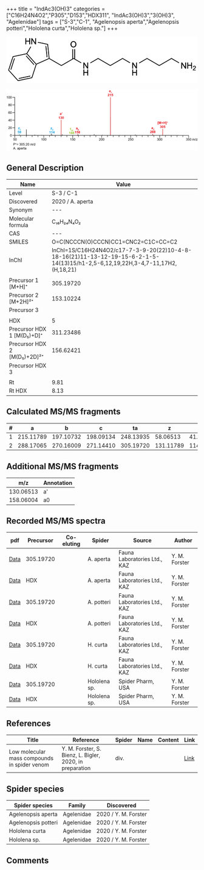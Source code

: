 +++
title = "IndAc3(OH)3"
categories = ["C16H24N4O2","P305","D153","HDX311",
"IndAc3(OH)3","3(OH)3",
"Agelenidae"]
tags = ["S-3","C-1",
"Agelenopsis aperta","Agelenopsis potteri","Hololena curta","Hololena sp."]
+++

![](/img/IndAc3(OH)3.png)

![](/img_MSMS/305_IndAc3(OH)3_Aa.png?classes=border)

## General Description

| Name                        | Value            |
|-----------------------------|------------------|
| Level                       | S-3 / C-1               |
| Discovered                  | 2020 / A. aperta |
| Synonym                     | ---              |
| Molecular formula           | C₁₆H₂₄N₄O₂       |
| CAS                         | ---              |
| SMILES | O=C(NCCCN(O)CCCN)CC1=CNC2=C1C=CC=C2  |
| InChI  | InChI=1S/C16H24N4O2/c17-7-3-9-20(22)10-4-8-18-16(21)11-13-12-19-15-6-2-1-5-14(13)15/h1-2,5-6,12,19,22H,3-4,7-11,17H2,(H,18,21)  |
|                             |                  |
| Precursor 1 [M+H]⁺          | 305.19720        |
| Precursor 2 [M+2H]²⁺        | 153.10224        |
| Precursor 3                 |                  |
|                             |                  |
| HDX                         | 5                |
| Precursor HDX 1 [M(D₅)+D]⁺   | 311.23486        |
| Precursor HDX 2 [M(D₅)+2D]²⁺ | 156.62421        |
| Precursor HDX 3             |                  |
|                             |                  |
| Rt                          | 9.81             |
| Rt HDX                      | 8.13             |

## Calculated MS/MS fragments

| # | a         | b         | c         | ta        | z         | y         | tz        |
|---|-----------|-----------|-----------|-----------|-----------|-----------|-----------|
| 1 | 215.11789 | 197.10732 | 198.09134 | 248.13935 | 58.06513 | 41.03858 | 91.08659 |
| 2 | 288.17065 | 270.16009 | 271.14410 | 305.19720 | 131.11789 | 114.09134 | 148.14444 |

## Additional MS/MS fragments

| m/z       | Annotation |
|-----------|------------|
| 130.06513 | a'         |
| 158.06004 | a0         |

## Recorded MS/MS spectra

| pdf                                              | Precursor | Co-eluting | Spider    | Source                       | Author        |
|--------------------------------------------------|-----------|------------|-----------|------------------------------|---------------|
| [Data](/pdf/A-aperta/305_IndAc3(OH)3_Aa.pdf)     | 305.19720 |            | A. aperta | Fauna Laboratories Ltd., KAZ | Y. M. Forster |
| [Data](/pdf/A-aperta/305_IndAc3(OH)3_Aa_HDX.pdf) | HDX       |            | A. aperta | Fauna Laboratories Ltd., KAZ | Y. M. Forster |
| [Data](/pdf/A-potteri/305_IndAc3(OH)3_Ap.pdf) | 305.19720 |           | A. potteri | Fauna Laboratories Ltd., KAZ | Y. M. Forster |
| [Data](/pdf/A-potteri/305_IndAc3(OH)3_Ap_HDX.pdf) | HDX |           | A. potteri | Fauna Laboratories Ltd., KAZ | Y. M. Forster |
| [Data](/pdf/H-curta/305_IndAc3(OH)3_Hc.pdf) | 305.19720 |           | H. curta | Fauna Laboratories Ltd., KAZ | Y. M. Forster |
| [Data](/pdf/H-curta/305_IndAc3(OH)3_Hc_HDX.pdf) | HDX |           | H. curta | Fauna Laboratories Ltd., KAZ | Y. M. Forster |
| [Data](/pdf/Hololena-sp/305_IndAc3(OH)3_Ho-sp.pdf) | 305.19720 |           | Hololena sp. | Spider Pharm, USA | Y. M. Forster |
| [Data](/pdf/Hololena-sp/305_IndAc3(OH)3_Ho-sp_HDX.pdf) | HDX |           | Hololena sp. | Spider Pharm, USA | Y. M. Forster |

## References

| Title     | Reference   | Spider    | Name   | Content  | Link |
|-----------|-------------|-----------|--------|----------|-----|
| Low molecular mass compounds in spider venom      | Y. M. Forster, S. Bienz, L. Bigler, 2020, in preparation          | div.       |   |   | [Link](unknown) |

## Spider species

| Spider species     | Family     | Discovered           |
|--------------------|------------|----------------------|
| Agelenopsis aperta | Agelenidae | 2020 / Y. M. Forster |
| Agelenopsis potteri | Agelenidae | 2020 / Y. M. Forster |
| Hololena curta | Agelenidae | 2020 / Y. M. Forster |
| Hololena sp. | Agelenidae | 2020 / Y. M. Forster |

## Comments